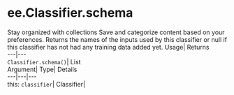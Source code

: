  
#  ee.Classifier.schema 
Stay organized with collections  Save and categorize content based on your preferences. 
Returns the names of the inputs used by this classifier or null if this classifier has not had any training data added yet. Usage| Returns  
---|---  
`Classifier.schema()`| List  
Argument| Type| Details  
---|---|---  
this: `classifier`| Classifier|   
